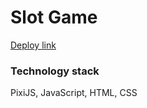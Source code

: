 # Slot Game

<a href="https://leshkevichds.github.io/slot-game/">Deploy link</a>

### Technology stack

PixiJS, JavaScript, HTML, CSS
